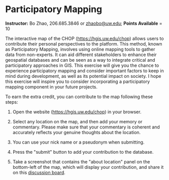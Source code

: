 # Participatory Mapping

**Instructor:** Bo Zhao, 206.685.3846 or zhaobo@uw.edu; **Points Available** = 10

The interactive map of the CHOP (https://hgis.uw.edu/chop) allows users to contribute their personal perspectives to the platform. This method, known as Participatory Mapping, involves using online mapping tools to gather data from non-experts. It can aid different stakeholders to enhance their geospatial databases and can be seen as a way to integrate critical and participatory approaches in GIS. This exercise will give you the chance to experience participatory mapping and consider important factors to keep in mind during development, as well as its potential impact on society. I hope this exercise will inspire you to consider incorporating a participatory mapping component in your future projects.

To earn the extra credit, you can contribute to the  map following these steps:

1. Open the website (https://hgis.uw.edu/chop) in your browser.

2. Select any location on the map, and then add your memory or commentary. Please make sure that your commentary is coherent and accurately reflects your genuine thoughts about the location.
3. You can use your nick name or a pseudonym when submitting.
4. Press the "submit" button to add your contribution to the database.
5. Take a screenshot that contains the "about location" panel on the bottom-left of the map, which will display your contribution, and share it on this [discussion board](https://canvas.uw.edu/courses/1612951/discussion_topics/7831389).